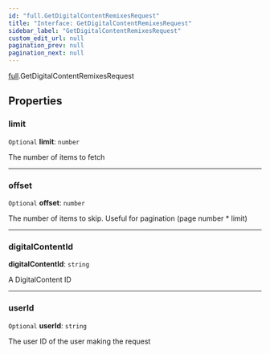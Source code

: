 ```yaml
---
id: "full.GetDigitalContentRemixesRequest"
title: "Interface: GetDigitalContentRemixesRequest"
sidebar_label: "GetDigitalContentRemixesRequest"
custom_edit_url: null
pagination_prev: null
pagination_next: null
---
```


[full](../namespaces/full.md).GetDigitalContentRemixesRequest

## Properties

### limit

 `Optional` **limit**: `number`

The number of items to fetch

___

### offset

 `Optional` **offset**: `number`

The number of items to skip. Useful for pagination (page number * limit)

___

### digitalContentId

 **digitalContentId**: `string`

A DigitalContent ID

___

### userId

 `Optional` **userId**: `string`

The user ID of the user making the request
